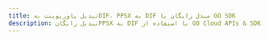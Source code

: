 ---title: تبدیل پاورپوینت بهDIF، PPSX به DIF مبدل رایگان یا GO SDKdescription: تبدیل رایگانPPSX به DIF با استفاده از GO Cloud APIs & SDK. همچنین اسناد Microsoft PowerPoint را در Cloud ایجاد، ویرایش و رندر کنید.---